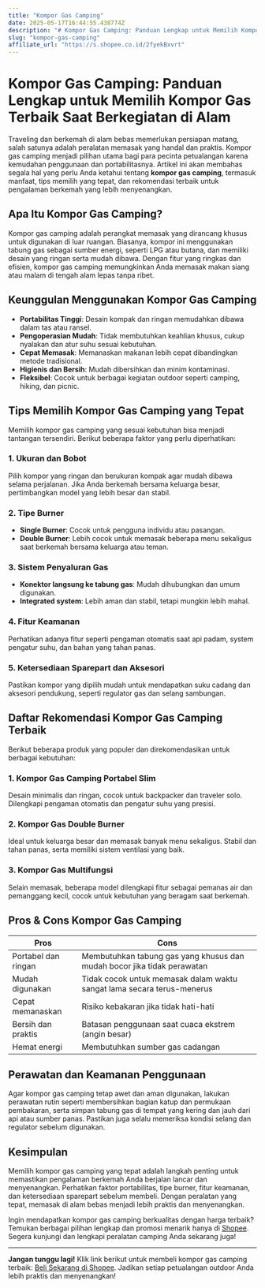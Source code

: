 ```yaml
---
title: "Kompor Gas Camping"
date: 2025-05-17T16:44:55.438774Z
description: "# Kompor Gas Camping: Panduan Lengkap untuk Memilih Kompor Gas Terbaik Saat Berkegiatan di Alam..."
slug: "kompor-gas-camping"
affiliate_url: "https://s.shopee.co.id/2fyekBxvrt"
---
```

# Kompor Gas Camping: Panduan Lengkap untuk Memilih Kompor Gas Terbaik Saat Berkegiatan di Alam

Traveling dan berkemah di alam bebas memerlukan persiapan matang, salah satunya adalah peralatan memasak yang handal dan praktis. Kompor gas camping menjadi pilihan utama bagi para pecinta petualangan karena kemudahan penggunaan dan portabilitasnya. Artikel ini akan membahas segala hal yang perlu Anda ketahui tentang **kompor gas camping**, termasuk manfaat, tips memilih yang tepat, dan rekomendasi terbaik untuk pengalaman berkemah yang lebih menyenangkan.

## Apa Itu Kompor Gas Camping?

Kompor gas camping adalah perangkat memasak yang dirancang khusus untuk digunakan di luar ruangan. Biasanya, kompor ini menggunakan tabung gas sebagai sumber energi, seperti LPG atau butana, dan memiliki desain yang ringan serta mudah dibawa. Dengan fitur yang ringkas dan efisien, kompor gas camping memungkinkan Anda memasak makan siang atau malam di tengah alam lepas tanpa ribet.

## Keunggulan Menggunakan Kompor Gas Camping

- **Portabilitas Tinggi**: Desain kompak dan ringan memudahkan dibawa dalam tas atau ransel.
- **Pengoperasian Mudah**: Tidak membutuhkan keahlian khusus, cukup nyalakan dan atur suhu sesuai kebutuhan.
- **Cepat Memasak**: Memanaskan makanan lebih cepat dibandingkan metode tradisional.
- **Higienis dan Bersih**: Mudah dibersihkan dan minim kontaminasi.
- **Fleksibel**: Cocok untuk berbagai kegiatan outdoor seperti camping, hiking, dan picnic.

## Tips Memilih Kompor Gas Camping yang Tepat

Memilih kompor gas camping yang sesuai kebutuhan bisa menjadi tantangan tersendiri. Berikut beberapa faktor yang perlu diperhatikan:

### 1. Ukuran dan Bobot

Pilih kompor yang ringan dan berukuran kompak agar mudah dibawa selama perjalanan. Jika Anda berkemah bersama keluarga besar, pertimbangkan model yang lebih besar dan stabil.

### 2. Tipe Burner

- **Single Burner**: Cocok untuk pengguna individu atau pasangan.
- **Double Burner**: Lebih cocok untuk memasak beberapa menu sekaligus saat berkemah bersama keluarga atau teman.

### 3. Sistem Penyaluran Gas

- **Konektor langsung ke tabung gas**: Mudah dihubungkan dan umum digunakan.
- **Integrated system**: Lebih aman dan stabil, tetapi mungkin lebih mahal.

### 4. Fitur Keamanan

Perhatikan adanya fitur seperti pengaman otomatis saat api padam, system pengatur suhu, dan bahan yang tahan panas.

### 5. Ketersediaan Sparepart dan Aksesori

Pastikan kompor yang dipilih mudah untuk mendapatkan suku cadang dan aksesori pendukung, seperti regulator gas dan selang sambungan.

## Daftar Rekomendasi Kompor Gas Camping Terbaik

Berikut beberapa produk yang populer dan direkomendasikan untuk berbagai kebutuhan:

### 1. Kompor Gas Camping Portabel Slim

Desain minimalis dan ringan, cocok untuk backpacker dan traveler solo. Dilengkapi pengaman otomatis dan pengatur suhu yang presisi.

### 2. Kompor Gas Double Burner

Ideal untuk keluarga besar dan memasak banyak menu sekaligus. Stabil dan tahan panas, serta memiliki sistem ventilasi yang baik.

### 3. Kompor Gas Multifungsi

Selain memasak, beberapa model dilengkapi fitur sebagai pemanas air dan pemanggang kecil, cocok untuk kebutuhan yang beragam saat berkemah.

## Pros & Cons Kompor Gas Camping

| **Pros** | **Cons** |
|------------------------------|--------------------------------------------------|
| Portabel dan ringan | Membutuhkan tabung gas yang khusus dan mudah bocor jika tidak perawatan | 
| Mudah digunakan | Tidak cocok untuk memasak dalam waktu sangat lama secara terus-menerus |
| Cepat memanaskan | Risiko kebakaran jika tidak hati-hati |
| Bersih dan praktis | Batasan penggunaan saat cuaca ekstrem (angin besar) |
| Hemat energi | Membutuhkan sumber gas cadangan |

## Perawatan dan Keamanan Penggunaan

Agar kompor gas camping tetap awet dan aman digunakan, lakukan perawatan rutin seperti membersihkan bagian katup dan permukaan pembakaran, serta simpan tabung gas di tempat yang kering dan jauh dari api atau sumber panas. Pastikan juga selalu memeriksa kondisi selang dan regulator sebelum digunakan.

## Kesimpulan

Memilih kompor gas camping yang tepat adalah langkah penting untuk memastikan pengalaman berkemah Anda berjalan lancar dan menyenangkan. Perhatikan faktor portabilitas, tipe burner, fitur keamanan, dan ketersediaan sparepart sebelum membeli. Dengan peralatan yang tepat, memasak di alam bebas menjadi lebih praktis dan menyenangkan.

Ingin mendapatkan kompor gas camping berkualitas dengan harga terbaik? Temukan berbagai pilihan lengkap dan promosi menarik hanya di [Shopee](https://s.shopee.co.id/2fyekBxvrt). Segera kunjungi dan lengkapi peralatan camping Anda sekarang juga!

---

**Jangan tunggu lagi!** Klik link berikut untuk membeli kompor gas camping terbaik: [Beli Sekarang di Shopee](https://s.shopee.co.id/2fyekBxvrt). Jadikan setiap petualangan outdoor Anda lebih praktis dan menyenangkan!